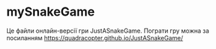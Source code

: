 # mySnakeGame

Це файли онлайн-версії гри JustASnakeGame.
Пограти гру можна за посиланням https://quadracopter.github.io/JustASnakeGame/
